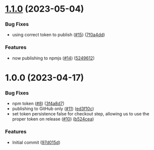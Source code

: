 # [1.1.0](https://github.com/LEGO/pulumi-get-value/compare/v1.0.0...v1.1.0) (2023-05-04)


### Bug Fixes

* using correct token to publish ([#15](https://github.com/LEGO/pulumi-get-value/issues/15)) ([7f0a4dd](https://github.com/LEGO/pulumi-get-value/commit/7f0a4ddf2ad5c15fba6243e0290a334ec828419a))


### Features

* now publishing to npmjs  ([#14](https://github.com/LEGO/pulumi-get-value/issues/14)) ([5249612](https://github.com/LEGO/pulumi-get-value/commit/5249612f9d54acfb2a125728e721a9b16ad41a6d))

# 1.0.0 (2023-04-17)


### Bug Fixes

* npm token ([#8](https://github.com/LEGO/pulumi-get-value/issues/8)) ([3f4a8d7](https://github.com/LEGO/pulumi-get-value/commit/3f4a8d75ed482cc1081dfb95d6109830f51c2fb3))
* publishing to GitHub only ([#11](https://github.com/LEGO/pulumi-get-value/issues/11)) ([ed3f10c](https://github.com/LEGO/pulumi-get-value/commit/ed3f10cf94dd8201f8b93ea92440a805553ce7ef))
* set token persistence false for checkout step, allowing us to use the proper token on release ([#10](https://github.com/LEGO/pulumi-get-value/issues/10)) ([b524cea](https://github.com/LEGO/pulumi-get-value/commit/b524cea8f92b70c2d10289ab7c1ccfbafd6766e1))


### Features

* Initial commit ([97d015d](https://github.com/LEGO/pulumi-get-value/commit/97d015d6448995b79f248ec3bfce0d76e9a45c9b))
